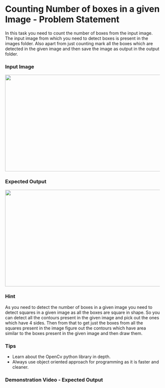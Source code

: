 # Counting Number of boxes in a given Image - Problem Statement
In this task you need to count the number of boxes from the input image. The input image from which you need to detect boxes is present in the 
images folder. Also apart from just counting mark all the boxes which are detected in the given image and then save the image as output in the
output folder.

### Input Image
<img align="center" width="600" height="315" src="https://github.com/varun7860/Artificial-Intelligence/blob/main/Image%20Processing/images/Image%20Processing.png">


### Expected Output
<img align="center" width="600" height="315" src="https://github.com/varun7860/Artificial-Intelligence/blob/main/Image%20Processing/images/Image%20Processing.png">

### Hint
As you need to detect the number of boxes in a given image you need to detect squares in a given image as all the boxes are square in shape. So
you can detect all the contours present in the given image and pick out the ones which have 4 sides. Then from that to get just the boxes from
all the squares present in the image figure out the contours which have area similar to the boxes present in the given image and then draw them.

### Tips
- Learn about the OpenCv python library in depth.
- Always use object oriented approach for programming as it is faster and cleaner.


### Demonstration Video - Expected Output
